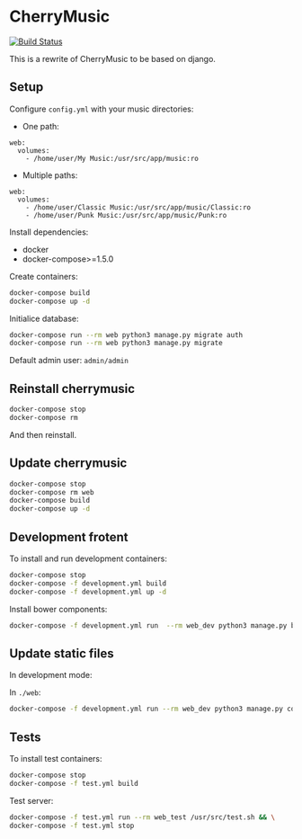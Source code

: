 CherryMusic
===========
[![Build Status](https://travis-ci.org/pando85/cherrymusic.svg?branch=master)](https://travis-ci.org/pando85/cherrymusic)

This is a rewrite of CherryMusic to be based on django.

Setup
-----

Configure `config.yml` with your music directories:
* One path:
```docker-compose
web:
  volumes:
    - /home/user/My Music:/usr/src/app/music:ro
```
* Multiple paths:
```docker-compose
web:
  volumes:
    - /home/user/Classic Music:/usr/src/app/music/Classic:ro
    - /home/user/Punk Music:/usr/src/app/music/Punk:ro
```

Install dependencies:
* docker
* docker-compose>=1.5.0

Create containers:
```bash
docker-compose build
docker-compose up -d
```

Initialice database:
```bash
docker-compose run --rm web python3 manage.py migrate auth
docker-compose run --rm web python3 manage.py migrate 
```

Default admin user: `admin/admin`

Reinstall cherrymusic
---------------------
```bash
docker-compose stop
docker-compose rm
```
And then reinstall.


Update cherrymusic
------------------
```bash
docker-compose stop
docker-compose rm web
docker-compose build
docker-compose up -d
```

Development frotent
-------------------
To install and run development containers:
```bash
docker-compose stop
docker-compose -f development.yml build
docker-compose -f development.yml up -d
```

Install bower components:
```bash
docker-compose -f development.yml run  --rm web_dev python3 manage.py bower_install -- --allow-root
```
Update static files
-------------------
In development mode:

In `./web`:
```bash
docker-compose -f development.yml run --rm web_dev python3 manage.py collectstatic
```

Tests
-----
To install test containers:
```bash
docker-compose stop
docker-compose -f test.yml build
```

Test server:
```bash
docker-compose -f test.yml run --rm web_test /usr/src/test.sh && \
docker-compose -f test.yml stop
```
